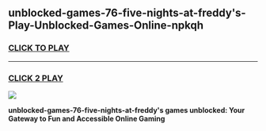 
## unblocked-games-76-five-nights-at-freddy's-Play-Unblocked-Games-Online-npkqh
<h3>
<a href="https://premium76.site?title=unblocked-games-76-five-nights-at-freddy's&ref=24A">CLICK TO PLAY</a></h3>
<hr>

<h3>
<a href="https://premium76.site?title=unblocked-games-76-five-nights-at-freddy's&ref=24A">CLICK 2 PLAY</a>
  
</h3>

<a href="https://premium76.site?title=unblocked-games-76-five-nights-at-freddy's&ref=24A"><img src="https://clearcache.store/games.png"></a>


**unblocked-games-76-five-nights-at-freddy's games unblocked: Your Gateway to Fun and Accessible Online Gaming**
